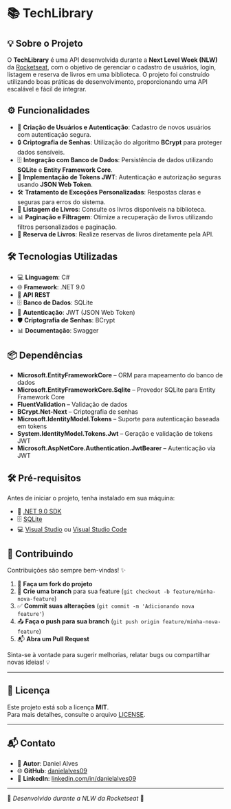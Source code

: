 # 📚 TechLibrary

## 💡 Sobre o Projeto

O **TechLibrary** é uma API desenvolvida durante a **Next Level Week (NLW)** da [Rocketseat](https://www.rocketseat.com.br/), com o objetivo de gerenciar o cadastro de usuários, login, listagem e reserva de livros em uma biblioteca. O projeto foi construído utilizando boas práticas de desenvolvimento, proporcionando uma API escalável e fácil de integrar.

## ⚙️ Funcionalidades

- 👤 **Criação de Usuários e Autenticação**: Cadastro de novos usuários com autenticação segura.  
- 🔒 **Criptografia de Senhas**: Utilização do algoritmo **BCrypt** para proteger dados sensíveis.  
- 🗄️ **Integração com Banco de Dados**: Persistência de dados utilizando **SQLite** e **Entity Framework Core**.  
- 🔑 **Implementação de Tokens JWT**: Autenticação e autorização seguras usando **JSON Web Token**.  
- 🛠️ **Tratamento de Exceções Personalizadas**: Respostas claras e seguras para erros do sistema.  
- 📖 **Listagem de Livros**: Consulte os livros disponíveis na biblioteca.  
- 📊 **Paginação e Filtragem**: Otimize a recuperação de livros utilizando filtros personalizados e paginação.  
- 📅 **Reserva de Livros**: Realize reservas de livros diretamente pela API.  

## 🛠️ Tecnologias Utilizadas

- 💻 **Linguagem**: C#  
- 🌐 **Framework**: .NET 9.0  
- 📡 **API REST**  
- 🗄️ **Banco de Dados**: SQLite  
- 🔑 **Autenticação**: JWT (JSON Web Token)  
- 🛡️ **Criptografia de Senhas**: BCrypt  
- 📊 **Documentação**: Swagger

## 📦 Dependências

- **Microsoft.EntityFrameworkCore** – ORM para mapeamento do banco de dados  
- **Microsoft.EntityFrameworkCore.Sqlite** – Provedor SQLite para Entity Framework Core  
- **FluentValidation** – Validação de dados  
- **BCrypt.Net-Next** – Criptografia de senhas  
- **Microsoft.IdentityModel.Tokens** – Suporte para autenticação baseada em tokens  
- **System.IdentityModel.Tokens.Jwt** – Geração e validação de tokens JWT  
- **Microsoft.AspNetCore.Authentication.JwtBearer** – Autenticação via JWT

## 🛠️ Pré-requisitos

Antes de iniciar o projeto, tenha instalado em sua máquina:

- 💾 [.NET 9.0 SDK](https://dotnet.microsoft.com/download/dotnet/9.0)  
- 🗄️ [SQLite](https://www.sqlite.org/download.html)  
- 💻 [Visual Studio](https://visualstudio.microsoft.com/) ou [Visual Studio Code](https://code.visualstudio.com/)  

## 🤝 Contribuindo

Contribuições são sempre bem-vindas! ✨

1. 🍴 **Faça um fork do projeto**  
2. 🌿 **Crie uma branch** para sua feature (`git checkout -b feature/minha-nova-feature`)  
3. ✅ **Commit suas alterações** (`git commit -m 'Adicionando nova feature'`)  
4. 📤 **Faça o push para sua branch** (`git push origin feature/minha-nova-feature`)  
5. 📬 **Abra um Pull Request**  

Sinta-se à vontade para sugerir melhorias, relatar bugs ou compartilhar novas ideias! 💡

---

## 📄 Licença

Este projeto está sob a licença **MIT**.  
Para mais detalhes, consulte o arquivo [LICENSE](LICENSE).

---

## 📬 Contato

- 👤 **Autor**: Daniel Alves  
- 🌐 **GitHub**: [danielalves09](https://github.com/danielalves09)  
- 💼 **LinkedIn**: [linkedin.com/in/danielalves09](www.linkedin.com/in/danielalves09)

---

🚀 *Desenvolvido durante a NLW da Rocketseat* 🚀


